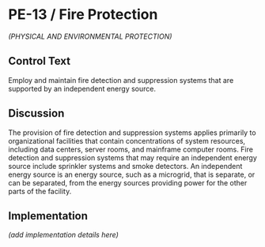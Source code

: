 # PE-13 / Fire Protection

_(PHYSICAL AND ENVIRONMENTAL PROTECTION)_

## Control Text

Employ and maintain fire detection and suppression systems that are supported by an independent energy source.

## Discussion

The provision of fire detection and suppression systems applies primarily to organizational facilities that contain concentrations of system resources, including data centers, server rooms, and mainframe computer rooms. Fire detection and suppression systems that may require an independent energy source include sprinkler systems and smoke detectors. An independent energy source is an energy source, such as a microgrid, that is separate, or can be separated, from the energy sources providing power for the other parts of the facility.

## Implementation

_(add implementation details here)_